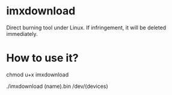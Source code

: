 # imxdownload
Direct burning tool under Linux. If infringement, it will be deleted immediately.

# How to use it?
chmod u+x imxdownload

./imxdownload (name).bin /dev/(devices)
